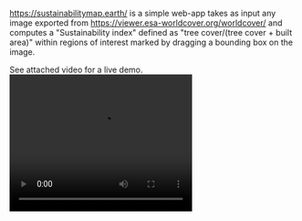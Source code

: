 https://sustainabilitymap.earth/ is a simple web-app takes as input any image exported from https://viewer.esa-worldcover.org/worldcover/ and computes a "Sustainability index" defined as "tree cover/(tree cover + built area)"  within regions of interest marked by dragging a bounding box on the image.

See attached video for a live demo.
<video width="320" height="240" controls> <source src="https://github.com/celestine-preetham/sustainabilitymap/blob/main/Project%20Demo.mp4" type="video/mp4"> Your browser does not support the video tag. </video>
